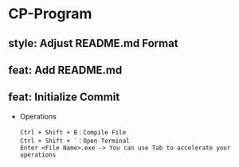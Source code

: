 # CP-Program

## style: Adjust README.md Format

## feat: Add README.md

## feat: Initialize Commit

* Operations

    ```
    Ctrl + Shift + B：Compile File
    Ctrl + Shift + `：Open Terminal
    Enter <File Name>.exe -> You can use Tab to accelerate your operations
    ```